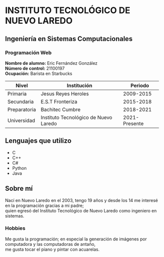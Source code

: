 # INSTITUTO TECNOLÓGICO DE NUEVO LAREDO
## Ingeniería en Sistemas Computacionales
### Programación Web

**Nombre de alumno:** Eric Fernández González  
**Número de control:** 21100197  
**Ocupación:** Barista en Starbucks

|Nivel|Institución|Periodo|
|-|-|-|
|Primaria|Jesus Reyes Heroles|2009-2015|
|Secundaria|E.S.T Fronteriza|2015-2018|
|Preparatoria|Bachitec Cumbre|2018-2021|
|Universidad|Instituto Tecnológico de Nuevo Laredo|2021-Presente|


## Lenguajes que utilizo
* C 
* C++ 
* C#
* Python
* Java

## Sobre mí
Nací en Nuevo Laredo en el 2003, tengo 19 años y desde los 14 me interesé en la programación gracias a mi padre;  
quien egresó del Instituto Tecnológico de Nuevo Laredo como ingeniero en sistemas. 
### Hobbies
Me gusta la programación; en especial la generación de imágenes por computadora y las computadoras de antaño,   
me gusta tocar el piano y pintar con acuarelas. 
